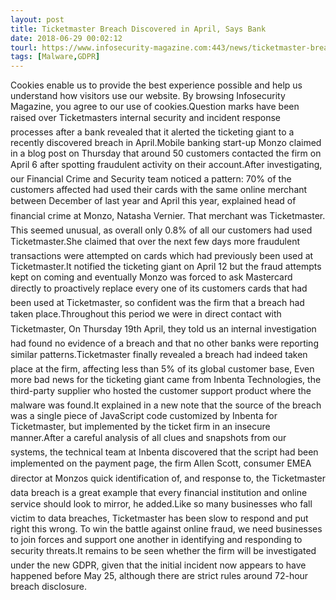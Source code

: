 ```yaml
---
layout: post
title: Ticketmaster Breach Discovered in April, Says Bank
date: 2018-06-29 00:02:12
tourl: https://www.infosecurity-magazine.com:443/news/ticketmaster-breach-discovered-in/
tags: [Malware,GDPR]
---
```

Cookies enable us to provide the best experience possible and help us understand how visitors use our website. By browsing Infosecurity Magazine, you agree to our use of cookies.Question marks have been raised over Ticketmasters internal security and incident response processes after a bank revealed that it alerted the ticketing giant to a recently discovered breach in April.Mobile banking start-up Monzo claimed in a blog post on Thursday that around 50 customers contacted the firm on April 6 after spotting fraudulent activity on their account.After investigating, our Financial Crime and Security team noticed a pattern: 70% of the customers affected had used their cards with the same online merchant between December of last year and April this year, explained head of financial crime at Monzo, Natasha Vernier. That merchant was Ticketmaster. This seemed unusual, as overall only 0.8% of all our customers had used Ticketmaster.She claimed that over the next few days more fraudulent transactions were attempted on cards which had previously been used at Ticketmaster.It notified the ticketing giant on April 12 but the fraud attempts kept on coming and eventually Monzo was forced to ask Mastercard directly to proactively replace every one of its customers cards that had been used at Ticketmaster, so confident was the firm that a breach had taken place.Throughout this period we were in direct contact with Ticketmaster, On Thursday 19th April, they told us an internal investigation had found no evidence of a breach and that no other banks were reporting similar patterns.Ticketmaster finally revealed a breach had indeed taken place at the firm, affecting less than 5% of its global customer base, Even more bad news for the ticketing giant came from Inbenta Technologies, the third-party supplier who hosted the customer support product where the malware was found.It explained in a new note that the source of the breach was a single piece of JavaScript code customized by Inbenta for Ticketmaster, but implemented by the ticket firm in an insecure manner.After a careful analysis of all clues and snapshots from our systems, the technical team at Inbenta discovered that the script had been implemented on the payment page, the firm Allen Scott, consumer EMEA director at Monzos quick identification of, and response to, the Ticketmaster data breach is a great example that every financial institution and online service should look to mirror, he added.Like so many businesses who fall victim to data breaches, Ticketmaster has been slow to respond and put right this wrong. To win the battle against online fraud, we need businesses to join forces and support one another in identifying and responding to security threats.It remains to be seen whether the firm will be investigated under the new GDPR, given that the initial incident now appears to have happened before May 25, although there are strict rules around 72-hour breach disclosure.